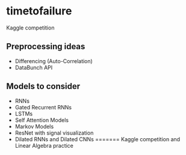 # timetofailure
Kaggle competition 

## Preprocessing ideas

* Differencing (Auto-Correlation)
* DataBunch API

## Models to consider

* RNNs
* Gated Recurrent RNNs
* LSTMs 
* Self Attention Models
* Markov Models
* ResNet with signal visualization
* Dilated RNNs and Dilated CNNs
=======
Kaggle competition and Linear Algebra practice

